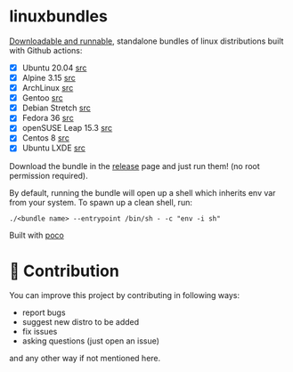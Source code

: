# linuxbundles

[Downloadable and runnable](https://github.com/mudler/linuxbundles/releases), standalone bundles of linux distributions built with Github actions:

- [x] Ubuntu 20.04 [src](/ubuntu-20.04)
- [x] Alpine 3.15 [src](/alpine-3.15)
- [x] ArchLinux [src](/archlinux)
- [x] Gentoo [src](/gentoo)
- [x] Debian Stretch [src](/debian-stretch)
- [x] Fedora 36 [src](/fedora-36)
- [x] openSUSE Leap 15.3 [src](/leap-15.3)
- [x] Centos 8 [src](/centos-8)
- [x] Ubuntu LXDE [src](/ubuntu-lxde-vnc)

Download the bundle in the [release](https://github.com/mudler/linuxbundles/releases) page and just run them! (no root permission required).

By default, running the bundle will open up a shell which inherits env var from your system. To spawn up a clean shell, run:

```
./<bundle name> --entrypoint /bin/sh - -c "env -i sh"
```

Built with [poco](https://github.com/mudler/poco)

# 🐜 Contribution

You can improve this project by contributing in following ways:

- report bugs
- suggest new distro to be added
- fix issues
- asking questions (just open an issue)

and any other way if not mentioned here.
